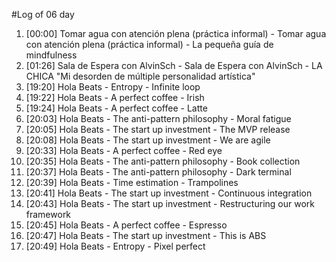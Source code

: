 #Log of 06 day

1. [00:00] Tomar agua con atención plena (práctica informal) - Tomar agua con atención plena (práctica informal) - La pequeña guía de mindfulness
1. [01:26] Sala de Espera con AlvinSch - Sala de Espera con AlvinSch - LA CHICA "Mi desorden de múltiple personalidad artística"
1. [19:20] Hola Beats - Entropy - Infinite loop
1. [19:22] Hola Beats - A perfect coffee - Irish
1. [19:24] Hola Beats - A perfect coffee - Latte
1. [20:03] Hola Beats - The anti-pattern philosophy - Moral fatigue
1. [20:05] Hola Beats - The start up investment - The MVP release
1. [20:08] Hola Beats - The start up investment - We are agile
1. [20:33] Hola Beats - A perfect coffee - Red eye
1. [20:35] Hola Beats - The anti-pattern philosophy - Book collection
1. [20:37] Hola Beats - The anti-pattern philosophy - Dark terminal
1. [20:39] Hola Beats - Time estimation - Trampolines
1. [20:41] Hola Beats - The start up investment - Continuous integration
1. [20:43] Hola Beats - The start up investment - Restructuring our work framework
1. [20:45] Hola Beats - A perfect coffee - Espresso
1. [20:47] Hola Beats - The start up investment - This is ABS
1. [20:49] Hola Beats - Entropy - Pixel perfect
